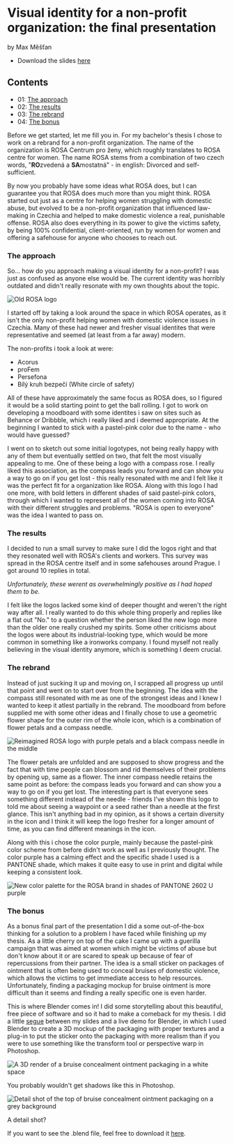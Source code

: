 # Visual identity for a non-profit organization: the final presentation

by Max Měšťan

- Download the slides [here](images/rosa-slides.pdf)

## Contents

- 01: [The approach](#approach)
- 02: [The results](#results)
- 03: [The rebrand](#rebrand)
- 04: [The bonus](#bonus)

Before we get started, let me fill you in. For my bachelor's thesis I chose to work on a rebrand for a non-profit organization. The name of the organization is ROSA Centrum pro ženy, which roughly translates to ROSA centre for women. The name ROSA stems from a combination of two czech words, "**RO**zvedená a **SA**mostatná" - in english: Divorced and self-sufficient.

By now you probably have some ideas what ROSA does, but I can guarantee you that ROSA does much more than you might think. ROSA started out just as a centre for helping women struggling with domestic abuse, but evolved to be a non-profit organization that influenced law-making in Czechia and helped to make domestic violence a real, punishable offense. ROSA also does everything in its power to give the victims safety, by being 100% confidential, client-oriented, run by women for women and offering a safehouse for anyone who chooses to reach out.

### The approach <a name="approach"></a>

So... how do you approach making a visual identity for a non-profit? I was just as confused as anyone else would be. The current identity was horribly outdated and didn't really resonate with my own thoughts about the topic.

![Old ROSA logo](images/rosa-old.png)

I started off by taking a look around the space in which ROSA operates, as it isn't the only non-profit helping women with domestic violence issues in Czechia. Many of these had newer and fresher visual identites that were representative and seemed (at least from a far away) modern.

The non-profits i took a look at were:

- Acorus
- proFem
- Persefona
- Bílý kruh bezpečí (White circle of safety)

All of these have approximately the same focus as ROSA does, so I figured it would be a solid starting point to get the ball rolling. I got to work on developing a moodboard with some identites i saw on sites such as Behance or Dribbble, which i really liked and i deemed appropriate. At the beginning I wanted to stick with a pastel-pink color due to the name - who would have guessed?

I went on to sketch out some initial logotypes, not being really happy with any of them but eventually settled on two, that felt the most visually appealing to me. One of these being a logo with a compass rose. I really liked this association, as the compass leads you forward and can show you a way to go on if you get lost - this really resonated with me and I felt like it was the perfect fit for a organization like ROSA. Along with this logo I had one more, with bold letters in different shades of said pastel-pink colors, through which I wanted to represent all of the women coming into ROSA with their different struggles and problems. "ROSA is open to everyone" was the idea I wanted to pass on.

### The results <a name="results"></a>

I decided to run a small survey to make sure I did the logos right and that they resonated well with ROSA's clients and workers. This survey was spread in the ROSA centre itself and in some safehouses around Prague. I got around 10 replies in total.

*Unfortunately, these werent as overwhelmingly positive as I had hoped them to be.*

I felt like the logos lacked some kind of deeper thought and weren't the right way after all. I really wanted to do this whole thing properly and replies like a flat out "No." to a question whether the person liked the new logo more than the older one really crushed my spirits. Some other criticisms about the logos were about its industrial-looking type, which would be more common in something like a ironworks company. I found myself not really believing in the visual identity anymore, which is something I deem crucial.

### The rebrand <a name="rebrand"></a>

Instead of just sucking it up and moving on, I scrapped all progress up until that point and went on to start over from the beginning. The idea with the compass still resonated with me as one of the strongest ideas and I knew I wanted to keep it atlest partially in the rebrand. The moodboard from before supplied me with some other ideas and I finally chose to use a geometric flower shape for the outer rim of the whole icon, which is a combination of flower petals and a compass needle.

![Reimagined ROSA logo with purple petals and a black compass needle in the middle](images/rosa-new.png)

The flower petals are unfolded and are supposed to show progress and the fact that with time people can blossom and rid themselves of their problems by opening up, same as a flower. The inner compass needle retains the same point as before: the compass leads you forward and can show you a way to go on if you get lost. The interesting part is that everyone sees something different instead of the needle - friends I've shown this logo to told me about seeing a waypoint or a seed rather than a needle at the first glance. This isn't anything bad in my opinion, as it shows a certain diversity in the icon and I think it will keep the logo fresher for a longer amount of time, as you can  find different meanings in the icon.

Along with this i chose the color purple, mainly because the pastel-pink color scheme from before didn't work as well as I previously thought. The color purple has a calming effect and the specific shade I used is a PANTONE shade, which makes it quite easy to use in print and digital while keeping a consistent look.

![New color palette for the ROSA brand in shades of PANTONE 2602 U purple](images/palette.png)

### The bonus <a name="bonus"></a>

As a bonus final part of the presentation I did a some out-of-the-box thinking for a solution to a problem I have faced while finishing up my thesis. As a little cherry on top of the cake I came up with a guerilla campaign that was aimed at women which might be victims of abuse but don't know about it or are scared to speak up because of fear of repercussions from their partner. The idea is a small sticker on packages of ointment that is often being used to conceal bruises of domestic violence, which allows the victims to get immediate access to help resources. Unfortunately, finding a packaging mockup for bruise ointment is more difficult than it seems and finding a really specific one is even harder.

This is where Blender comes in! I did some storytelling about this beautiful, free piece of software and so it had to make a comeback for my thesis. I did a little [segue](images/segue.pdf) between my slides and a live demo for Blender, in which I used Blender to create a 3D mockup of the packaging with proper textures and a plug-in to put the sticker onto the packaging with more realism than if you were to use something like the transform tool or perspective warp in Photoshop.

![A 3D render of a bruise concealment ointment packaging in a white space](images/traumaplant.jpg)

You probably wouldn't get shadows like this in Photoshop.

![Detail shot of the top of bruise concealment ointment packaging on a grey background](images/traumaplant_detail.jpg)

A detail shot?

If you want to see the .blend file, feel free to download it [here](images/mast.blend).
